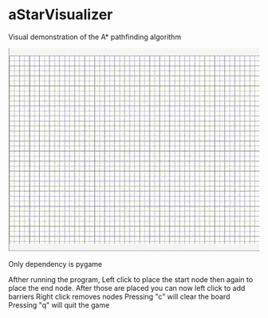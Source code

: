 # aStarVisualizer
Visual demonstration of the A* pathfinding algorithm

![](astar.gif)

Only dependency is pygame

Afther running the program,
Left click to place the start node then again to place the end node.
After those are placed you can now left click to add barriers
Right click removes nodes
Pressing "c" will clear the board
Pressing "q" will quit the game
